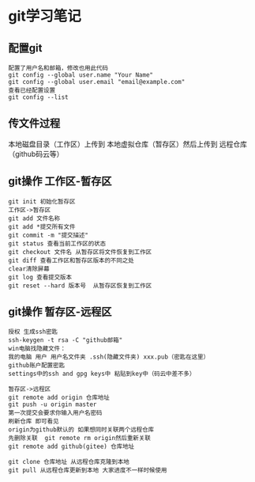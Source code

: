 # git学习笔记

## 配置git

~~~linux
配置了用户名和邮箱，修改也用此代码
git config --global user.name "Your Name"
git config --global user.email "email@example.com"
查看已经配置设置
git config --list
~~~

## 传文件过程

本地磁盘目录（工作区）上传到 本地虚拟仓库（暂存区）然后上传到 远程仓库（github码云等）

## git操作 工作区-暂存区

~~~
git init 初始化暂存区
工作区->暂存区
git add 文件名称
git add *提交所有文件
git commit -m "提交描述"
git status 查看当前工作区的状态
git checkout 文件名 从暂存区将文件恢复到工作区
git diff 查看工作区和暂存区版本的不同之处
clear清除屏幕
git log 查看提交版本
git reset --hard 版本号  从暂存区恢复到工作区 

~~~

## git操作 暂存区-远程区

~~~~
授权 生成ssh密匙
ssh-keygen -t rsa -C "github邮箱"
win电脑找隐藏文件：
我的电脑 用户 用户名文件夹 .ssh(隐藏文件夹) xxx.pub（密匙在这里）
github账户配置密匙
settings中的ssh and gpg keys中 粘贴到key中（码云中差不多）

暂存区->远程区
git remote add origin 仓库地址
git push -u origin master
第一次提交会要求你输入用户名密码
刷新仓库 即可看见
origin为github默认的 如果想同时关联两个远程仓库
先删除关联  git remote rm origin然后重新关联
git remote add github(gitee) 仓库地址

git clone 仓库地址 从远程仓库克隆到本地
git pull 从远程仓库更新到本地 大家进度不一样时候使用

~~~~
